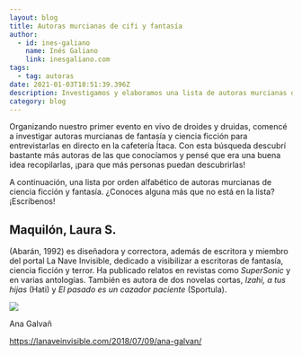 ```yaml
---
layout: blog
title: Autoras murcianas de cifi y fantasía
author:
  - id: ines-galiano
    name: Inés Galiano
    link: inesgaliano.com
tags:
  - tag: autoras
date: 2021-01-03T18:51:39.396Z
description: Investigamos y elaboramos una lista de autoras murcianas de cifi y fantasía
category: blog
---
```

Organizando nuestro primer evento en vivo de droides y druidas, comencé a investigar autoras murcianas de fantasía y ciencia ficción para entrevistarlas en directo en la cafetería Ítaca. Con esta búsqueda descubrí bastante más autoras de las que conocíamos y pensé que era una buena idea recopilarlas, ¡para que más personas puedan descubrirlas!

A continuación, una lista por orden alfabético de autoras murcianas de ciencia ficción y fantasía. ¿Conoces alguna más que no está en la lista? ¡Escríbenos!

## Maquilón, Laura S.

(Abarán, 1992) es diseñadora y correctora, además de escritora y miembro del portal La Nave Invisible, dedicado a visibilizar a escritoras de fantasía, ciencia ficción y terror. Ha publicado relatos en revistas como *SuperSonic* y en varias antologías. También es autora de dos novelas cortas, *Izahi, a tus hijas* (Hati) y *El pasado es un cazador paciente* (Sportula).



![](https://lh6.googleusercontent.com/dQFJSjACwDGI3KpnY7EfYIJBHpW9VaXd4bzjbjL2zZRy-krROlub2coAnO8JbvnaAMVu_4edvBwf5C67i5SjZURx1AG5XbtnBBu3gj7C_hjBooz7SjT82WHcr9TAM_M3MXbT85VN)



Ana Galvañ

​​<https://lanaveinvisible.com/2018/07/09/ana-galvan/>